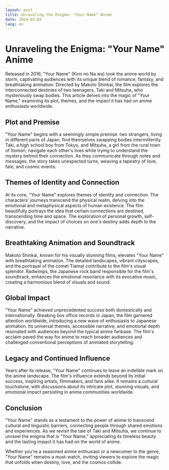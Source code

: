 ```yaml
---
layout: post
title: Unraveling the Enigma: "Your Name" Anime
date: 2024-02-03
lang: en
---
```


# Unraveling the Enigma: "Your Name" Anime

Released in 2016, "Your Name" (Kimi no Na wa) took the anime world by storm, captivating audiences with its unique blend of romance, fantasy, and breathtaking animation. Directed by Makoto Shinkai, the film explores the interconnected destinies of two teenagers, Taki and Mitsuha, who mysteriously swap bodies. This article delves into the magic of "Your Name," examining its plot, themes, and the impact it has had on anime enthusiasts worldwide.

## Plot and Premise

"Your Name" begins with a seemingly simple premise: two strangers, living in different parts of Japan, find themselves swapping bodies intermittently. Taki, a high school boy from Tokyo, and Mitsuha, a girl from the rural town of Itomori, navigate each other's lives while trying to understand the mystery behind their connection. As they communicate through notes and messages, the story takes unexpected turns, weaving a tapestry of love, fate, and cosmic events.

## Themes of Identity and Connection

At its core, "Your Name" explores themes of identity and connection. The characters' journeys transcend the physical realm, delving into the emotional and metaphysical aspects of human existence. The film beautifully portrays the idea that certain connections are destined, transcending time and space. The exploration of personal growth, self-discovery, and the impact of choices on one's destiny adds depth to the narrative.

## Breathtaking Animation and Soundtrack

Makoto Shinkai, known for his visually stunning films, elevates "Your Name" with breathtaking animation. The detailed landscapes, vibrant cityscapes, and the portrayal of the comet Tiamat contribute to the film's visual splendor. Radwimps, the Japanese rock band responsible for the film's soundtrack, enhances the emotional resonance with its evocative music, creating a harmonious blend of visuals and sound.

## Global Impact

"Your Name" achieved unprecedented success both domestically and internationally. Breaking box office records in Japan, the film garnered attention worldwide, introducing a new wave of enthusiasts to Japanese animation. Its universal themes, accessible narrative, and emotional depth resonated with audiences beyond the typical anime fanbase. The film's acclaim paved the way for anime to reach broader audiences and challenged conventional perceptions of animated storytelling.

## Legacy and Continued Influence

Years after its release, "Your Name" continues to leave an indelible mark on the anime landscape. The film's influence extends beyond its initial success, inspiring artists, filmmakers, and fans alike. It remains a cultural touchstone, with discussions about its intricate plot, stunning visuals, and emotional impact persisting in anime communities worldwide.

## Conclusion

"Your Name" stands as a testament to the power of anime to transcend cultural and linguistic barriers, connecting people through shared emotions and experiences. As we revisit the tale of Taki and Mitsuha, we continue to unravel the enigma that is "Your Name," appreciating its timeless beauty and the lasting impact it has had on the world of anime.

Whether you're a seasoned anime enthusiast or a newcomer to the genre, "Your Name" remains a must-watch, inviting viewers to explore the magic that unfolds when destiny, love, and the cosmos collide.
